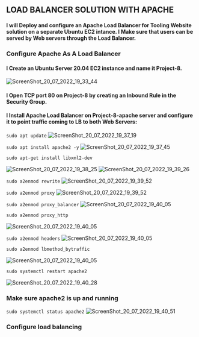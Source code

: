 ## LOAD BALANCER SOLUTION WITH APACHE
#### I will Deploy and configure an Apache Load Balancer for Tooling Website solution on a separate Ubuntu EC2 intance. I Make sure that users can be served by Web servers through the Load Balancer. 

### Configure Apache As A Load Balancer
#### I Create an Ubuntu Server 20.04 EC2 instance and name it Project-8.

![ScreenShot_20_07_2022_19_33_44](https://user-images.githubusercontent.com/19933457/180858639-2a51f37a-f1a5-4c4c-ad29-9658bfe1320a.png)

#### I Open TCP port 80 on Project-8 by creating an Inbound Rule in the Security Group.

#### I Install Apache Load Balancer on Project-8-apache server and configure it to point traffic coming to LB to both Web Servers:

`sudo apt update`
![ScreenShot_20_07_2022_19_37_19](https://user-images.githubusercontent.com/19933457/180859024-d85cc2e8-7136-4d47-aa2c-d7f0485f7b24.png)

`sudo apt install apache2 -y`
![ScreenShot_20_07_2022_19_37_45](https://user-images.githubusercontent.com/19933457/180859129-3a477962-e15c-41c4-8602-d61021752b41.png)

`sudo apt-get install libxml2-dev`

![ScreenShot_20_07_2022_19_38_25](https://user-images.githubusercontent.com/19933457/180859143-30093b46-2a8e-4cc5-a202-08944ca4c8ec.png)
![ScreenShot_20_07_2022_19_39_26](https://user-images.githubusercontent.com/19933457/180862751-f3de174d-f83f-4a08-9bc2-a21a15c24fde.png)

`sudo a2enmod rewrite`
![ScreenShot_20_07_2022_19_39_52](https://user-images.githubusercontent.com/19933457/180862852-c03c6e32-ddc1-4869-8672-f52723ef18c1.png)

`sudo a2enmod proxy`
![ScreenShot_20_07_2022_19_39_52](https://user-images.githubusercontent.com/19933457/180862915-71380460-7891-4f88-b2ff-db8d968dd460.png)

`sudo a2enmod proxy_balancer`
![ScreenShot_20_07_2022_19_40_05](https://user-images.githubusercontent.com/19933457/180862954-625739ff-c58c-41b8-bf0f-46b031baa9d0.png)

`sudo a2enmod proxy_http`

![ScreenShot_20_07_2022_19_40_05](https://user-images.githubusercontent.com/19933457/180862999-8fbb3b1d-a52c-4280-92a5-ada483aa343a.png)

`sudo a2enmod headers`
![ScreenShot_20_07_2022_19_40_05](https://user-images.githubusercontent.com/19933457/180863029-d31f1aab-a0ab-4880-9823-0417b620349a.png)

`sudo a2enmod lbmethod_bytraffic`

![ScreenShot_20_07_2022_19_40_05](https://user-images.githubusercontent.com/19933457/180863175-d5a39f9f-727f-4cab-bd6f-f302f3358cbe.png)

`sudo systemctl restart apache2`

![ScreenShot_20_07_2022_19_40_28](https://user-images.githubusercontent.com/19933457/180863296-414eaed5-bf4c-4e25-8f4d-70c203053631.png)

### Make sure apache2 is up and running
`sudo systemctl status apache2`
![ScreenShot_20_07_2022_19_40_51](https://user-images.githubusercontent.com/19933457/180863462-bb785b2c-69de-4e32-82a3-c302f41d08e7.png)

### Configure load balancing



